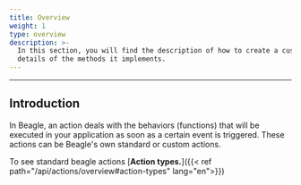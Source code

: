 ```yaml
---
title: Overview
weight: 1
type: overview
description: >-
  In this section, you will find the description of how to create a custom action and
  details of the methods it implements.
---
```


---

## Introduction

In Beagle, an action deals with the behaviors (functions) that will be executed in your application as soon as a certain event is triggered. These actions can be Beagle's own standard or custom actions.

To see standard beagle actions [**Action types.**]({{< ref path="/api/actions/overview#action-types" lang="en">}})